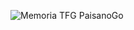 ![Memoria TFG PaisanoGo]([https://github.com/tu_usuario/tu_repositorio/blob/main/documento.pdf](https://github.com/CristianDQL/ANDROID_JAVA_APP_COMERCIO_LOCAL_PAISANOGO/blob/main/Grupo06_Memoria_Aplicaci%C3%B3n_m%C3%B3vil_Paisano_GO.pdf))
